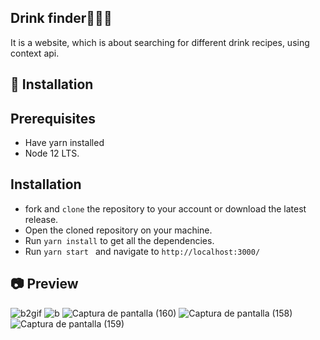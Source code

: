 
## Drink finder🥤🍹🌐 
It is a website, which is about searching for different drink recipes, using context api.

## 🚀 Installation
   ## Prerequisites
 
   - Have yarn installed
   - Node 12 LTS. 
    
 ## Installation
  - fork and  ```clone``` the repository to your account or download the latest release.
  - Open the cloned repository on your machine.
  - Run  ```yarn install``` to get all the dependencies.
  - Run ```yarn start ``` and navigate to ```http://localhost:3000/```
## 📷 Preview
![b2gif](https://user-images.githubusercontent.com/46753453/92068288-cc19a780-ed63-11ea-8fcc-374f7bb8d901.gif)
![b](https://user-images.githubusercontent.com/46753453/92069181-02f0bd00-ed66-11ea-9068-c4ff25777ef5.gif)
![Captura de pantalla (160)](https://user-images.githubusercontent.com/46753453/91243694-cc80c580-e707-11ea-8cfc-4f61c079b097.png)
![Captura de pantalla (158)](https://user-images.githubusercontent.com/46753453/91243711-d6a2c400-e707-11ea-863e-705275855ef2.png)
![Captura de pantalla (159)](https://user-images.githubusercontent.com/46753453/91243722-ddc9d200-e707-11ea-8c0f-baa4b571ab9b.png)

